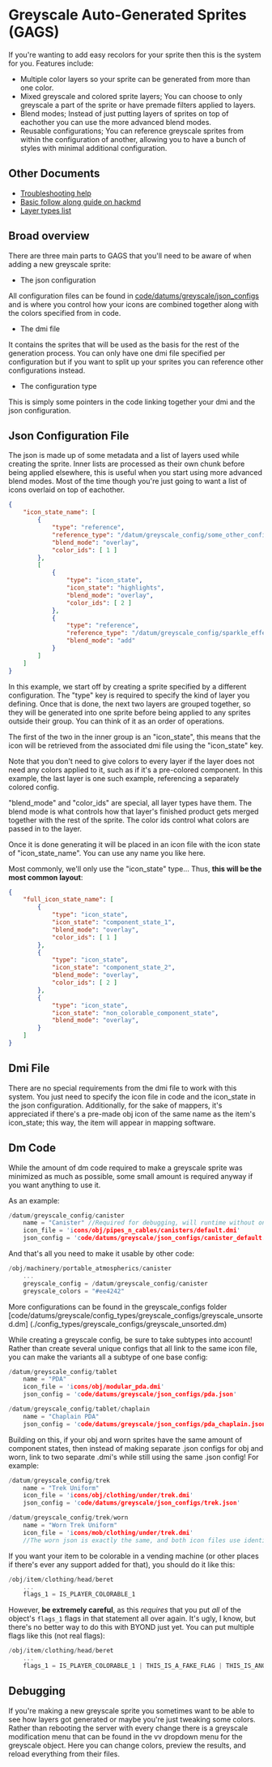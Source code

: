 # Greyscale Auto-Generated Sprites (GAGS)

If you're wanting to add easy recolors for your sprite then this is the system for you. Features include:

- Multiple color layers so your sprite can be generated from more than one color.
- Mixed greyscale and colored sprite layers; You can choose to only greyscale a part of the sprite or have premade filters applied to layers.
- Blend modes; Instead of just putting layers of sprites on top of eachother you can use the more advanced blend modes.
- Reusable configurations; You can reference greyscale sprites from within the configuration of another, allowing you to have a bunch of styles with minimal additional configuration.

## Other Documents

- [Troubleshooting help](https://hackmd.io/@tgstation/GAGS-Troubleshooting)
- [Basic follow along guide on hackmd](https://hackmd.io/@tgstation/GAGS-Walkthrough)
- [Layer types list](https://hackmd.io/@tgstation/GAGS-Layer-Types)

## Broad overview

There are three main parts to GAGS that you'll need to be aware of when adding a new greyscale sprite:

- The json configuration

All configuration files can be found in [code/datums/greyscale/json_configs](./json_configs) and is where you control how your icons are combined together along with the colors specified from in code.

- The dmi file

It contains the sprites that will be used as the basis for the rest of the generation process. You can only have one dmi file specified per configuration but if you want to split up your sprites you can reference other configurations instead.

- The configuration type

This is simply some pointers in the code linking together your dmi and the json configuration.

## Json Configuration File

The json is made up of some metadata and a list of layers used while creating the sprite. Inner lists are processed as their own chunk before being applied elsewhere, this is useful when you start using more advanced blend modes. Most of the time though you're just going to want a list of icons overlaid on top of eachother.

```json
{
	"icon_state_name": [
		{
			"type": "reference",
			"reference_type": "/datum/greyscale_config/some_other_config",
			"blend_mode": "overlay",
			"color_ids": [ 1 ]
		},
		[
			{
				"type": "icon_state",
				"icon_state": "highlights",
				"blend_mode": "overlay",
				"color_ids": [ 2 ]
			},
			{
				"type": "reference",
				"reference_type": "/datum/greyscale_config/sparkle_effect",
				"blend_mode": "add"
			}
		]
	]
}
```

In this example, we start off by creating a sprite specified by a different configuration. The "type" key is required to specify the kind of layer you defining. Once that is done, the next two layers are grouped together, so they will be generated into one sprite before being applied to any sprites outside their group. You can think of it as an order of operations.

The first of the two in the inner group is an "icon_state", this means that the icon will be retrieved from the associated dmi file using the "icon_state" key.

Note that you don't need to give colors to every layer if the layer does not need any colors applied to it, such as if it's a pre-colored component.
In this example, the last layer is one such example, referencing a separately colored config.

"blend_mode" and "color_ids" are special, all layer types have them. The blend mode is what controls how that layer's finished product gets merged together with the rest of the sprite. The color ids control what colors are passed in to the layer.

Once it is done generating it will be placed in an icon file with the icon state of "icon_state_name". You can use any name you like here.

Most commonly, we'll only use the "icon_state" type...
Thus, **this will be the most common layout**:
```json
{
	"full_icon_state_name": [
		{
			"type": "icon_state",
			"icon_state": "component_state_1",
			"blend_mode": "overlay",
			"color_ids": [ 1 ]
		},
		{
			"type": "icon_state",
			"icon_state": "component_state_2",
			"blend_mode": "overlay",
			"color_ids": [ 2 ]
		},
		{
			"type": "icon_state",
			"icon_state": "non_colorable_component_state",
			"blend_mode": "overlay",
		}
	]
}
```

## Dmi File

There are no special requirements from the dmi file to work with this system. You just need to specify the icon file in code and the icon_state in the json configuration.
Additionally, for the sake of mappers, it's appreciated if there's a pre-made obj icon of the same name as the item's icon_state; this way, the item will appear in mapping software.

## Dm Code

While the amount of dm code required to make a greyscale sprite was minimized as much as possible, some small amount is required anyway if you want anything to use it.

As an example:
```c
/datum/greyscale_config/canister
	name = "Canister" //Required for debugging, will runtime without one!
	icon_file = 'icons/obj/pipes_n_cables/canisters/default.dmi'
	json_config = 'code/datums/greyscale/json_configs/canister_default.json'
```
And that's all you need to make it usable by other code:

```c
/obj/machinery/portable_atmospherics/canister
	...
	greyscale_config = /datum/greyscale_config/canister
	greyscale_colors = "#ee4242"
```

More configurations can be found in the greyscale_configs folder [code/datums/greyscale/config_types/greyscale_configs/greyscale_unsorted.dm] (./config_types/greyscale_configs/greyscale_unsorted.dm)

While creating a greyscale config, be sure to take subtypes into account! Rather than create several unique configs that all link to the same icon file, you can make the variants all a subtype of one base config:

```c
/datum/greyscale_config/tablet
	name = "PDA"
	icon_file = 'icons/obj/modular_pda.dmi'
	json_config = 'code/datums/greyscale/json_configs/pda.json'

/datum/greyscale_config/tablet/chaplain
	name = "Chaplain PDA"
	json_config = 'code/datums/greyscale/json_configs/pda_chaplain.json'
```

Building on this, if your obj and worn sprites have the same amount of component states, then instead of making separate .json configs for obj and worn, link to two separate .dmi's while still using the same .json config! For example:

```c
/datum/greyscale_config/trek
	name = "Trek Uniform"
	icon_file = 'icons/obj/clothing/under/trek.dmi'
	json_config = 'code/datums/greyscale/json_configs/trek.json'

/datum/greyscale_config/trek/worn
	name = "Worn Trek Uniform"
	icon_file = 'icons/mob/clothing/under/trek.dmi'
	//The worn json is exactly the same, and both icon files use identically-named component states; so, we can just inherit the json!
```

If you want your item to be colorable in a vending machine (or other places if there's ever any support added for that), you should do it like this:

```c
/obj/item/clothing/head/beret
	...
	flags_1 = IS_PLAYER_COLORABLE_1
```
However, **be extremely careful**, as this *requires* that you put *all* of the object's `flags_1` flags in that statement all over again. It's ugly, I know, but there's no
better way to do this with BYOND just yet. You can put multiple flags like this (not real flags):
```c
/obj/item/clothing/head/beret
	...
	flags_1 = IS_PLAYER_COLORABLE_1 | THIS_IS_A_FAKE_FLAG | THIS_IS_ANOTHER_FAKE_FLAG
```

## Debugging

If you're making a new greyscale sprite you sometimes want to be able to see how layers got generated or maybe you're just tweaking some colors. Rather than rebooting the server with every change there is a greyscale modification menu that can be found in the vv dropdown menu for the greyscale object. Here you can change colors, preview the results, and reload everything from their files.
